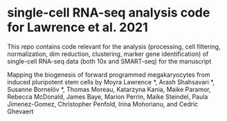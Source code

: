 # single-cell RNA-seq analysis code for Lawrence et al. 2021

This repo contains code relevant for the analysis (processing, cell filtering,
normalization, dim reduction, clustering, marker gene identification)
of single-cell RNA-seq data (both 10x and SMART-seq) for the manuscript

Mapping the biogenesis of forward programmed megakaryocytes from induced
pluripotent stem cells by Moyra Lawrence \*, Arash Shahsavari \*,
Susanne Bornelöv \*, Thomas Moreau, Katarzyna Kania, Maike Paramor,
Rebecca McDonald, James Baye, Marion Perrin, Maike Steindel,
Paula Jimenez-Gomez, Christopher Penfold, Irina Mohorianu, and Cedric Ghevaert
